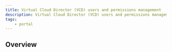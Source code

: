 ```yaml
---
title: Virtual Cloud Director (VCD) users and permissions management
description: Virtual Cloud Director (VCD) users and permissions management
tags:
    - portal
---
```


## Overview